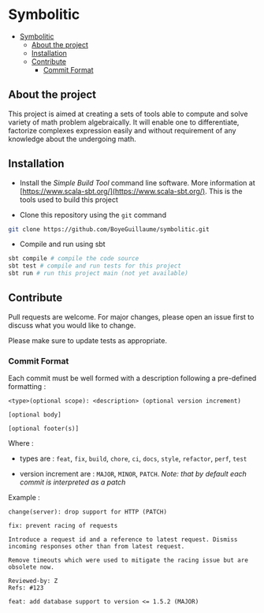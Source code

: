 # Symbolitic

- [Symbolitic](#symbolitic)
  - [About the project](#about-the-project)
  - [Installation](#installation)
  - [Contribute](#contribute)
    - [Commit Format](#commit-format)

## About the project

This project is aimed at creating a sets of tools able to compute and solve variety of math problem algebraically. It will enable one to differentiate, factorize complexes expression easily and without requirement of any knowledge about the undergoing math.

## Installation

* Install the *Simple Build Tool* command line software. More information at [https://www.scala-sbt.org/](https://www.scala-sbt.org/). This is the tools used to build this project
  
* Clone this repository using the `git` command
```sh
git clone https://github.com/BoyeGuillaume/symbolitic.git
```

* Compile and run using sbt
```sh
sbt compile # compile the code source
sbt test # compile and run tests for this project
sbt run # run this project main (not yet available)
```

## Contribute

Pull requests are welcome. For major changes, please open an issue first to discuss what you would like to change.

Please make sure to update tests as appropriate.
<br>

### Commit Format

Each commit must be well formed with a description following a pre-defined formatting :
```
<type>(optional scope): <description> (optional version increment)

[optional body]

[optional footer(s)]
``` 

Where :
* types are : `feat`, `fix`, `build`, `chore`, `ci`, `docs`, `style`, `refactor`, `perf`, `test`

* version increment are : `MAJOR`, `MINOR`, `PATCH`. *Note: that by default each commit is interpreted as a patch*



Example : 
```
change(server): drop support for HTTP (PATCH)
```

```
fix: prevent racing of requests

Introduce a request id and a reference to latest request. Dismiss
incoming responses other than from latest request.

Remove timeouts which were used to mitigate the racing issue but are
obsolete now.

Reviewed-by: Z
Refs: #123
```

```
feat: add database support to version <= 1.5.2 (MAJOR)
```
